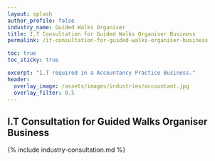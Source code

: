 ```yaml
---
layout: splash 
author_profile: false 
industry_name: Guided Walks Organiser
title: I.T Consultation for Guided Walks Organiser Business
permalink: /it-consultation-for-guided-walks-organiser-business

toc: true
toc_sticky: true

excerpt: "I.T required in a Accountancy Practice Business."
header:
  overlay_image: /assets/images/industries/accountant.jpg
  overlay_filter: 0.5 
---
```


## I.T Consultation for Guided Walks Organiser Business

{% include industry-consultation.md %}
